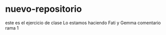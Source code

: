 # nuevo-repositorio
este es el ejercicio de clase
Lo estamos haciendo Fati y Gemma 
comentario rama 1